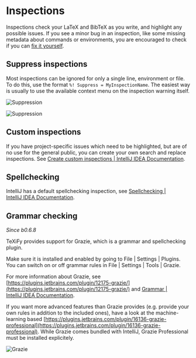 # Inspections

Inspections check your LaTeX and BibTeX as you write, and highlight any possible issues.
If you see a minor bug in an inspection, like some missing metadata about commands or environments, you are encouraged to check if you can [fix it yourself](Contributing-to-TeXiFy#editing-magic).


## Suppress inspections

Most inspections can be ignored for only a single line, environment or file.
To do this, use the format `%! Suppress = MyInspectionName`.
The easiest way is usually to use the available context menu on the inspection warning itself.

![Suppression](suppression-menu.png)

![Suppression](suppression.png)

## Custom inspections

If you have project-specific issues which need to be highlighted, but are of no use for the general public, you can create your own search and replace inspections.
See [Create custom inspections | IntelliJ IDEA Documentation](https://www.jetbrains.com/help/idea/creating-custom-inspections.html).

## Spellchecking

IntelliJ has a default spellchecking inspection, see [Spellchecking | IntelliJ IDEA Documentation](https://www.jetbrains.com/help/idea/spellchecking.html#configure-the-typo-inspection).

## Grammar checking

_Since b0.6.8_

TeXiFy provides support for Grazie, which is a grammar and spellchecking plugin.

Make sure it is installed and enabled by going to <ui-path>File | Settings | Plugins</ui-path>.
You can switch on or off grammar rules in <ui-path>File | Settings | Tools | Grazie</ui-path>.

For more information about Grazie, see [https://plugins.jetbrains.com/plugin/12175-grazie/](https://plugins.jetbrains.com/plugin/12175-grazie/) and [Grammar | IntelliJ IDEA Documentation](https://www.jetbrains.com/help/idea/grammar.html).

If you want more advanced features than Grazie provides (e.g. provide your own rules in addition to the included ones), have a look at the machine-learning based [https://plugins.jetbrains.com/plugin/16136-grazie-professional](https://plugins.jetbrains.com/plugin/16136-grazie-professional). While Grazie comes bundled with IntelliJ, Grazie Professional must be installed explicitely.

![Grazie](https://raw.githubusercontent.com/wiki/Hannah-Sten/TeXiFy-IDEA/Writing/grazie.png)
